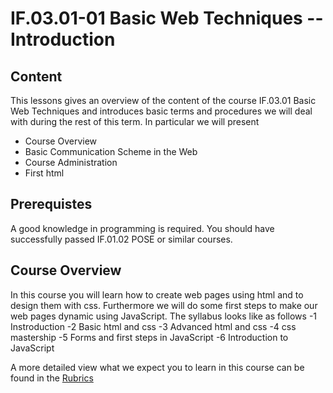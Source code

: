 # IF.03.01-01 Basic Web Techniques -- Introduction
## Content
This lessons gives an overview of the content of the course IF.03.01 Basic Web Techniques and introduces basic terms and procedures we will deal with during the rest of this term. In particular we will present
- Course Overview
- Basic Communication Scheme in the Web
- Course Administration
- First html

## Prerequistes
A good knowledge in programming is required. You should have successfully passed IF.01.02 POSE or similar courses.

## Course Overview
In this course you will learn how to create web pages using html and to design them with css. Furthermore we will do some first steps to make our web pages dynamic using JavaScript. The syllabus looks like as follows
-1 Instroduction
-2 Basic html and css
-3 Advanced html and css
-4 css mastership
-5 Forms and first steps in JavaScript
-6 Introduction to JavaScript

A more detailed view what we expect you to learn in this course can be found in the [Rubrics](Rubrics)
